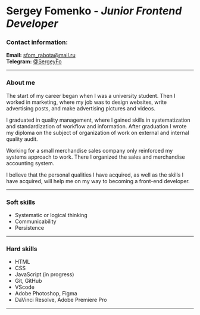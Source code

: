 # **Sergey Fomenko** - *Junior Frontend Developer*

### **Contact information**: 

**Email:** sfom_rabota@mail.ru <br>
**Telegram:**  [@SergeyFo](https://t.me/SergeyFo)

-----
### **About me**

The start of my career began when I was a university student. Then I worked in marketing, where my job was to design websites, write advertising posts, and make advertising pictures and videos. 

I graduated in quality management, where I gained skills in systematization and standardization of workflow and information.  After graduation I wrote my diploma on the subject of organization of work on external and internal quality audit. 

Working for a small merchandise sales company only reinforced my systems approach to work. There I organized the sales and merchandise accounting system. 

I believe that the personal qualities I have acquired, as well as the skills I have acquired, will help me on my way to becoming a front-end developer.

------
### **Soft skills**

- Systematic or logical thinking
- Communicability
- Persistence 

----
### **Hard skills**

- HTML
- CSS
- JavaScript (in progress)
- Git, GitHub
- VScode 
- Adobe Photoshop, Figma
- DaVinci Resolve, Adobe Premiere Pro
  
------